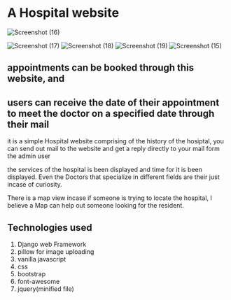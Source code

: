# A Hospital website

![Screenshot (16)](https://user-images.githubusercontent.com/46121207/134437479-0edb9f4a-7aac-4652-992a-d50d40ffe14b.png)

![Screenshot (17)](https://user-images.githubusercontent.com/46121207/134437489-9f6ecb29-fbd2-4451-b669-9e426bd2bab4.png)
![Screenshot (18)](https://user-images.githubusercontent.com/46121207/134437500-83e51d15-04d3-48e8-aae0-8d7ae0a48f91.png)
![Screenshot (19)](https://user-images.githubusercontent.com/46121207/134437519-a25122e1-e258-41a2-8986-996d447a7d41.png)
![Screenshot (15)](https://user-images.githubusercontent.com/46121207/134437529-841cb913-f3cb-4625-a1e2-b934f8057679.png)


## appointments can be booked through this website, and 
## users can receive the date of their appointment to meet the doctor on a specified date through their mail
<p>
    it is a simple Hospital website comprising of the history of the hosiptal,
    you can send out mail to the website and get a reply directly to your mail form the admin user 
    
</p>
<p> 
    the services of the hospital is been displayed and time for it is been displayed.
    Even the Doctors that specialize in different fields are  their just incase of curiosity.
</p>

<p> 
    There is a map view incase if someone is trying to locate the hospital, I believe a Map can help out someone looking for the resident.
</p>

## Technologies used
1. Django web Framework
2. pillow for image uploading
3. vanilla javascript
4. css
5. bootstrap
6. font-awesome
7. jquery(minified file)

